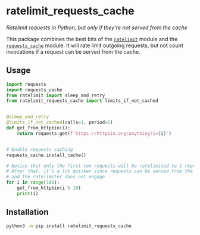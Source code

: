 # ratelimit_requests_cache
*Ratelimit requests in Python, but only if they're not served from the cache*

This package combines the best bits of the [`ratelimit`](https://pypi.org/project/ratelimit) module and the [`requests_cache`](https://pypi.org/project/requests_cache) module.
It will rate limit outgoing requests, but not count invocations if a request can be served from the cache.

## Usage

```python
import requests
import requests_cache
from ratelimit import sleep_and_retry
from ratelimit_requests_cache import limits_if_not_cached


@sleep_and_retry
@limits_if_not_cached(calls=1, period=1)
def get_from_httpbin(i):
    return requests.get(f'https://httpbin.org/anything?i={i}')


# Enable requests caching
requests_cache.install_cache()

# Notice that only the first ten requests will be ratelimited to 1 request / second
# After that, it's a lot quicker since requests can be served from the cache
# and the ratelimiter does not engage
for i in range(100):
    get_from_httpbin(i % 10)
    print(i)
```

## Installation
```bash
python3 -m pip install ratelimit_requests_cache
```